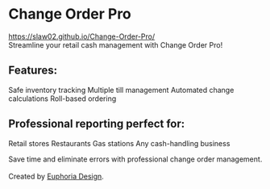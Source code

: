 # Change Order Pro
<a href="https://slaw02.github.io/Change-Order-Pro/">https://slaw02.github.io/Change-Order-Pro/</a><br />
Streamline your retail cash management with Change Order Pro!

## Features:

Safe inventory tracking
Multiple till management
Automated change calculations
Roll-based ordering

## Professional reporting perfect for:

Retail stores
Restaurants
Gas stations
Any cash-handling business

Save time and eliminate errors with professional change order management.<br /><br />
Created by <a href="https://euphoria-design.com/">Euphoria Design</a>.
